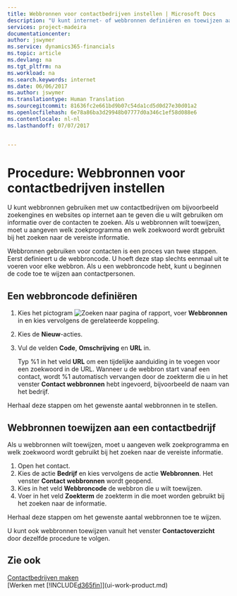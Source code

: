 ```yaml
---
title: Webbronnen voor contactbedrijven instellen | Microsoft Docs
description: "U kunt internet- of webbronnen definiëren en toewijzen aan een contactbedrijf om te helpen aangeven hoe u informatie wilt zoeken over uw contacten."
services: project-madeira
documentationcenter: 
author: jswymer
ms.service: dynamics365-financials
ms.topic: article
ms.devlang: na
ms.tgt_pltfrm: na
ms.workload: na
ms.search.keywords: internet
ms.date: 06/06/2017
ms.author: jswymer
ms.translationtype: Human Translation
ms.sourcegitcommit: 81636fc2e661bd9b07c54da1cd5d0d27e30d01a2
ms.openlocfilehash: 6e78a86ba3d29948b07777d0a346c1ef58d088e6
ms.contentlocale: nl-nl
ms.lasthandoff: 07/07/2017


---
```

# <a name="how-to-set-up-web-sources-for-contact-companies"></a>Procedure: Webbronnen voor contactbedrijven instellen
U kunt webbronnen gebruiken met uw contactbedrijven om bijvoorbeeld zoekengines en websites op internet aan te geven die u wilt gebruiken om informatie over de contacten te zoeken. Als u webbronnen wilt toewijzen, moet u aangeven welk zoekprogramma en welk zoekwoord wordt gebruikt bij het zoeken naar de vereiste informatie.

Webbronnen gebruiken voor contacten is een proces van twee stappen. Eerst definieert u de webbroncode. U hoeft deze stap slechts eenmaal uit te voeren voor elke webbron. Als u een webbroncode hebt, kunt u beginnen de code toe te wijzen aan contactpersonen.

## <a name="to-define-a-web-source-code"></a>Een webbroncode definiëren
1. Kies het pictogram ![Zoeken naar pagina of rapport](media/ui-search/search_small.png "pictogram Zoeken naar pagina of rapport"), voer **Webbronnen** in en kies vervolgens de gerelateerde koppeling.
2. Kies de **Nieuw**-acties.
3. Vul de velden **Code**, **Omschrijving** en **URL** in.

    Typ %1 in het veld **URL** om een tijdelijke aanduiding in te voegen voor een zoekwoord in de URL. Wanneer u de webbron start vanaf een contact, wordt %1 automatisch vervangen door de zoekterm die u in het venster **Contact webbronnen** hebt ingevoerd, bijvoorbeeld de naam van het bedrijf.

Herhaal deze stappen om het gewenste aantal webbronnen in te stellen.

## <a name="to-assign-web-sources-to-a-contact-company"></a>Webbronnen toewijzen aan een contactbedrijf
Als u webbronnen wilt toewijzen, moet u aangeven welk zoekprogramma en welk zoekwoord wordt gebruikt bij het zoeken naar de vereiste informatie.

1. Open het contact.
2. Kies de actie **Bedrijf** en kies vervolgens de actie **Webbronnen**. Het venster **Contact webbronnen** wordt geopend.
3. Kies in het veld **Webbroncode** de webbron die u wilt toewijzen.
4. Voer in het veld **Zoekterm** de zoekterm in die moet worden gebruikt bij het zoeken naar de informatie.

Herhaal deze stappen om het gewenste aantal webbronnen toe te wijzen.

U kunt ook webbronnen toewijzen vanuit het venster **Contactoverzicht** door dezelfde procedure te volgen.

## <a name="see-also"></a>Zie ook
[Contactbedrijven maken](marketing-create-contact-companies.md)  
[Werken met [!INCLUDE[d365fin](includes/d365fin_md.md)]](ui-work-product.md)

